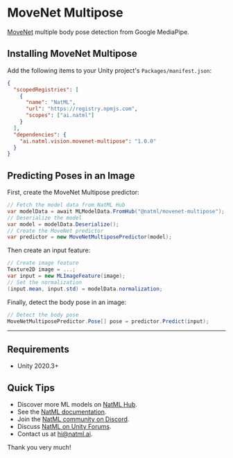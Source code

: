 # MoveNet Multipose
[MoveNet](https://blog.tensorflow.org/2021/05/next-generation-pose-detection-with-movenet-and-tensorflowjs.html) multiple body pose detection from Google MediaPipe.

## Installing MoveNet Multipose
Add the following items to your Unity project's `Packages/manifest.json`:
```json
{
  "scopedRegistries": [
    {
      "name": "NatML",
      "url": "https://registry.npmjs.com",
      "scopes": ["ai.natml"]
    }
  ],
  "dependencies": {
    "ai.natml.vision.movenet-multipose": "1.0.0"
  }
}
```

## Predicting Poses in an Image
First, create the MoveNet Multipose predictor:
```csharp
// Fetch the model data from NatML Hub
var modelData = await MLModelData.FromHub("@natml/movenet-multipose");
// Deserialize the model
var model = modelData.Deserialize();
// Create the MoveNet predictor
var predictor = new MoveNetMultiposePredictor(model);
```

Then create an input feature:
```csharp
// Create image feature
Texture2D image = ...;
var input = new MLImageFeature(image);
// Set the normalization
(input.mean, input.std) = modelData.normalization;
```

Finally, detect the body pose in an image:
```csharp
// Detect the body pose
MoveNetMultiposePredictor.Pose[] pose = predictor.Predict(input);
```

___

## Requirements
- Unity 2020.3+

## Quick Tips
- Discover more ML models on [NatML Hub](https://hub.natml.ai).
- See the [NatML documentation](https://docs.natml.ai/unity).
- Join the [NatML community on Discord](https://discord.gg/y5vwgXkz2f).
- Discuss [NatML on Unity Forums](https://forum.unity.com/threads/open-beta-natml-machine-learning-runtime.1109339/).
- Contact us at [hi@natml.ai](mailto:hi@natml.ai).

Thank you very much!
